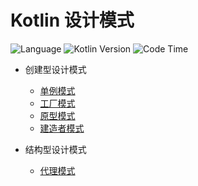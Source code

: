 # Kotlin 设计模式

![Language](https://img.shields.io/badge/Language-Kotlin-blue?style=for-the-badge) ![Kotlin Version](https://img.shields.io/badge/Kotlin%20Version-1.4.21-yellow?style=for-the-badge) 
![Code Time](https://img.shields.io/endpoint?style=flat-square&url=https://codetime-api.datreks.com/badge/118?logoColor=white%26project=Design_Patterns%26recentMS=0%26showProject=false)

+ 创建型设计模式
  + [单例模式](books/builder/singleton)
  + [工厂模式](books/builder/factory)
  + [原型模式](books/builder/prototype/Prototype.md)
  + [建造者模式](books/builder/builder/Builder.md)
  
+ 结构型设计模式
  + [代理模式](books/graphic/proxy/Proxy.md)

